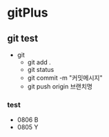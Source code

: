 # gitPlus

## git test
+ git
  - git add .
  - git status
  - git commit -m "커밋메시지"
  - git push origin 브랜치명

### test
+ 0806 B
+ 0805 Y